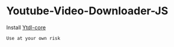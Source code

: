 # Youtube-Video-Downloader-JS

Install [Ytdl-core](https://www.npmjs.com/package/ytdl-core) 

```Use at your own risk```
